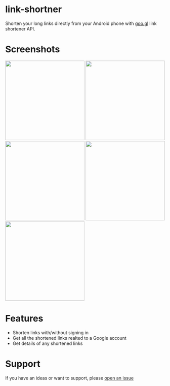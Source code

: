# link-shortner
Shorten your long links directly from your Android phone with [goo.gl](https://goo.gl) link shortener API.

# Screenshots
<img src="https://github.com/gurleensethi/link-shortner/blob/master/Screenshots/login.png" width="250"/> <img src="https://github.com/gurleensethi/link-shortner/blob/master/Screenshots/home.png" width="250"/> 
<img src="https://github.com/gurleensethi/link-shortner/blob/master/Screenshots/all_links.png" width="250"/> <img src="https://github.com/gurleensethi/link-shortner/blob/master/Screenshots/stats_1.png" width="250"/> 
<img src="https://github.com/gurleensethi/link-shortner/blob/master/Screenshots/stats_2.png" width="250"/>

# Features
* Shorten links with/without signing in
* Get all the shortened links realted to a Google account
* Get details of any shortened links

# Support
If you have an ideas or want to support, please [open an issue](https://github.com/gurleensethi/link-shortner/issues/new)
